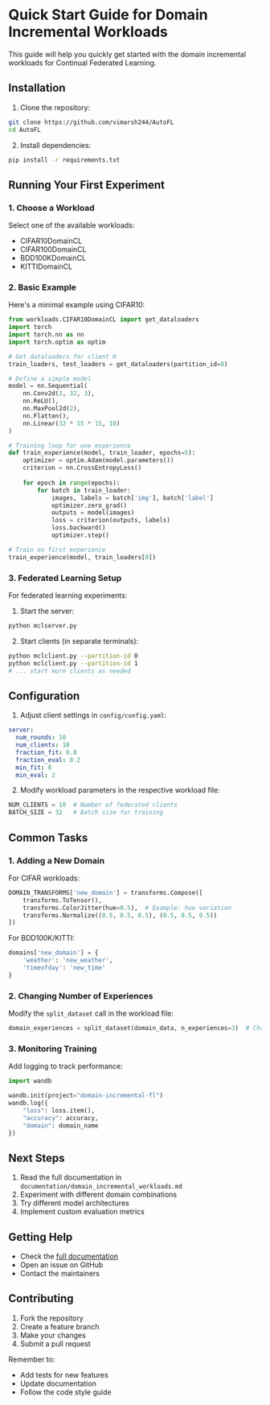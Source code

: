 # Quick Start Guide for Domain Incremental Workloads

This guide will help you quickly get started with the domain incremental workloads for Continual Federated Learning.

## Installation

1. Clone the repository:
```bash
git clone https://github.com/vimarsh244/AutoFL
cd AutoFL
```

2. Install dependencies:
```bash
pip install -r requirements.txt
```

## Running Your First Experiment

### 1. Choose a Workload

Select one of the available workloads:
- CIFAR10DomainCL
- CIFAR100DomainCL
- BDD100KDomainCL
- KITTIDomainCL

### 2. Basic Example

Here's a minimal example using CIFAR10:

```python
from workloads.CIFAR10DomainCL import get_dataloaders
import torch
import torch.nn as nn
import torch.optim as optim

# Get dataloaders for client 0
train_loaders, test_loaders = get_dataloaders(partition_id=0)

# Define a simple model
model = nn.Sequential(
    nn.Conv2d(3, 32, 3),
    nn.ReLU(),
    nn.MaxPool2d(2),
    nn.Flatten(),
    nn.Linear(32 * 15 * 15, 10)
)

# Training loop for one experience
def train_experience(model, train_loader, epochs=5):
    optimizer = optim.Adam(model.parameters())
    criterion = nn.CrossEntropyLoss()
    
    for epoch in range(epochs):
        for batch in train_loader:
            images, labels = batch['img'], batch['label']
            optimizer.zero_grad()
            outputs = model(images)
            loss = criterion(outputs, labels)
            loss.backward()
            optimizer.step()

# Train on first experience
train_experience(model, train_loaders[0])
```

### 3. Federated Learning Setup

For federated learning experiments:

1. Start the server:
```bash
python mclserver.py
```

2. Start clients (in separate terminals):
```bash
python mclclient.py --partition-id 0
python mclclient.py --partition-id 1
# ... start more clients as needed
```

## Configuration

1. Adjust client settings in `config/config.yaml`:
```yaml
server:
  num_rounds: 10
  num_clients: 10
  fraction_fit: 0.8
  fraction_eval: 0.2
  min_fit: 8
  min_eval: 2
```

2. Modify workload parameters in the respective workload file:
```python
NUM_CLIENTS = 10  # Number of federated clients
BATCH_SIZE = 32   # Batch size for training
```

## Common Tasks

### 1. Adding a New Domain

For CIFAR workloads:
```python
DOMAIN_TRANSFORMS['new_domain'] = transforms.Compose([
    transforms.ToTensor(),
    transforms.ColorJitter(hue=0.5),  # Example: hue variation
    transforms.Normalize((0.5, 0.5, 0.5), (0.5, 0.5, 0.5))
])
```

For BDD100K/KITTI:
```python
domains['new_domain'] = {
    'weather': 'new_weather',
    'timeofday': 'new_time'
}
```

### 2. Changing Number of Experiences

Modify the `split_dataset` call in the workload file:
```python
domain_experiences = split_dataset(domain_data, n_experiences=3)  # Change from 2 to 3
```

### 3. Monitoring Training

Add logging to track performance:
```python
import wandb

wandb.init(project="domain-incremental-fl")
wandb.log({
    "loss": loss.item(),
    "accuracy": accuracy,
    "domain": domain_name
})
```

## Next Steps

1. Read the full documentation in `documentation/domain_incremental_workloads.md`
2. Experiment with different domain combinations
3. Try different model architectures
4. Implement custom evaluation metrics

## Getting Help

- Check the [full documentation](domain_incremental_workloads.md)
- Open an issue on GitHub
- Contact the maintainers

## Contributing

1. Fork the repository
2. Create a feature branch
3. Make your changes
4. Submit a pull request

Remember to:
- Add tests for new features
- Update documentation
- Follow the code style guide 